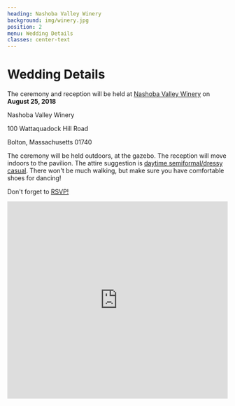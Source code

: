```yaml
---
heading: Nashoba Valley Winery
background: img/winery.jpg
position: 2
menu: Wedding Details
classes: center-text
---
```


# Wedding Details

The ceremony and reception will be held at [Nashoba Valley Winery](https://nashobawinery.com/) on __August 25, 2018__

Nashoba Valley Winery
<p>100 Wattaquadock Hill Road</p>
<p>Bolton, Massachusetts 01740</p>

The ceremony will be held outdoors, at the gazebo. The reception will move indoors to the pavilion. The attire suggestion is [daytime semiformal/dressy casual](http://mentalfloss.com/article/80325/what-7-wedding-dress-codes-really-mean). There won't be much walking, but make sure you have comfortable shoes for dancing!

Don't forget to [RSVP!](https://schwind.us/#front_page-rsvp)

<p><iframe height="450" frameborder="0" style="border:0; width: 100%;" src="https://www.google.com/maps/embed/v1/place?q=place_id:ChIJLTJ6pY7y44kRQy3ZOZLud5Y&key=AIzaSyAzfHzyi7djwhqBvYQlcwEwTVa-Amyl1oc" allowfullscreen></iframe></p>
